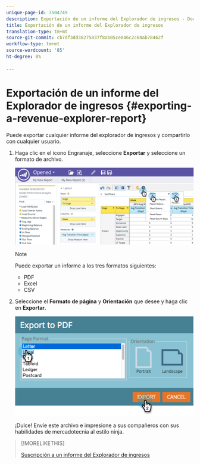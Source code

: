 ```yaml
---
unique-page-id: 7504749
description: Exportación de un informe del Explorador de ingresos - Documentos de marketing - Documentación del producto
title: Exportación de un informe del Explorador de ingresos
translation-type: tm+mt
source-git-commit: cb7df3dd38275837f8ab05ce846c2c68ab78462f
workflow-type: tm+mt
source-wordcount: '85'
ht-degree: 0%

---
```



# Exportación de un informe del Explorador de ingresos {#exporting-a-revenue-explorer-report}

Puede exportar cualquier informe del explorador de ingresos y compartirlo con cualquier usuario.

1. Haga clic en el icono Engranaje, seleccione **Exportar** y seleccione un formato de archivo.

   ![](assets/image2015-3-26-14-3a2-3a19.png)

   >[!NOTE]
   >
   >Puede exportar un informe a los tres formatos siguientes:
   >
   >* PDF
   >* Excel
   >* CSV


1. Seleccione el **Formato de página** y **Orientación** que desee y haga clic en **Exportar**.

   ![](assets/image2015-3-27-16-3a18-3a34.png)

   ¡Dulce! Envíe este archivo e impresione a sus compañeros con sus habilidades de mercadotecnia al estilo ninja.

>[!MORELIKETHIS]
>
>[Suscripción a un informe del Explorador de ingresos](/help/marketo/product-docs/reporting/revenue-cycle-analytics/revenue-explorer/subscribe-to-a-revenue-explorer-report.md)
